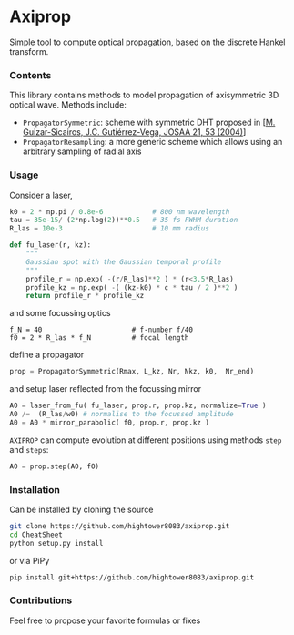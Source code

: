 # Axiprop
Simple tool to compute optical propagation, based on the discrete 
Hankel transform.

### Contents

This library contains methods to model propagation of axisymmetric 3D optical
wave. Methods include:
- `PropagatorSymmetric`: scheme with symmetric DHT proposed in  [[M. Guizar-Sicairos, 
J.C. Gutiérrez-Vega, JOSAA 21, 53 (2004)](https://doi.org/10.1364/JOSAA.21.000053)]
- `PropagatorResampling`: a more generic scheme which allows using an arbitrary
sampling of radial axis


### Usage

Consider a laser,

```python 
k0 = 2 * np.pi / 0.8e-6            # 800 nm wavelength
tau = 35e-15/ (2*np.log(2))**0.5   # 35 fs FWHM duration
R_las = 10e-3                      # 10 mm radius

def fu_laser(r, kz):
    """
    Gaussian spot with the Gaussian temporal profile
    """
    profile_r = np.exp( -(r/R_las)**2 ) * (r<3.5*R_las)
    profile_kz = np.exp( -( (kz-k0) * c * tau / 2 )**2 )
    return profile_r * profile_kz
```

and some focussing optics

```
f_N = 40                      # f-number f/40 
f0 = 2 * R_las * f_N          # focal length
```

define a propagator

```python
prop = PropagatorSymmetric(Rmax, L_kz, Nr, Nkz, k0,  Nr_end)
```

and setup laser reflected from the focussing mirror

```python
A0 = laser_from_fu( fu_laser, prop.r, prop.kz, normalize=True )
A0 /=  (R_las/w0) # normalise to the focussed amplitude
A0 = A0 * mirror_parabolic( f0, prop.r, prop.kz )
```

`AXIPROP` can compute evolution at different positions using methods `step` 
and `steps`:

```python
A0 = prop.step(A0, f0)
```

### Installation

Can be installed by cloning the source 
```bash
git clone https://github.com/hightower8083/axiprop.git
cd CheatSheet
python setup.py install
```
or via PiPy
```bash
pip install git+https://github.com/hightower8083/axiprop.git
```

### Contributions

Feel free to propose your favorite formulas or fixes
